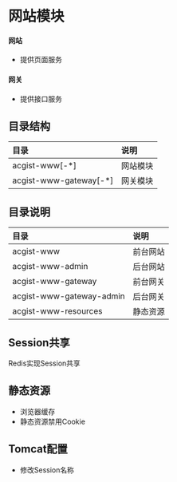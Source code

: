 # 网站模块

#### 网站

* 提供页面服务

#### 网关

* 提供接口服务

## 目录结构

|目录|说明|
|:--|:--|
|acgist-www[-*]|网站模块|
|acgist-www-gateway[-*]|网关模块|

## 目录说明

|目录|说明|
|:--|:--|
|acgist-www|前台网站|
|acgist-www-admin|后台网站|
|acgist-www-gateway|前台网关|
|acgist-www-gateway-admin|后台网关|
|acgist-www-resources|静态资源|

## Session共享

Redis实现Session共享

## 静态资源

* 浏览器缓存
* 静态资源禁用Cookie

## Tomcat配置

* 修改Session名称